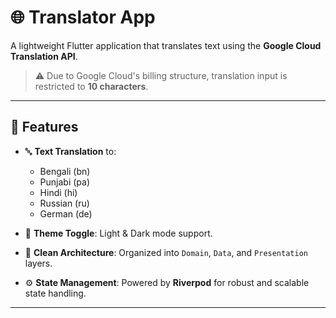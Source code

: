 # 🌐 Translator App

A lightweight Flutter application that translates text using the **Google Cloud Translation API**.

> ⚠️ Due to Google Cloud's billing structure, translation input is restricted to **10 characters**.

---

## 📱 Features

- 🔤 **Text Translation** to:
  - Bengali (bn)
  - Punjabi (pa)
  - Hindi (hi)
  - Russian (ru)
  - German (de)
  
- 🎨 **Theme Toggle**: Light & Dark mode support.

- 🧱 **Clean Architecture**: Organized into `Domain`, `Data`, and `Presentation` layers.

- ⚙️ **State Management**: Powered by **Riverpod** for robust and scalable state handling.

---